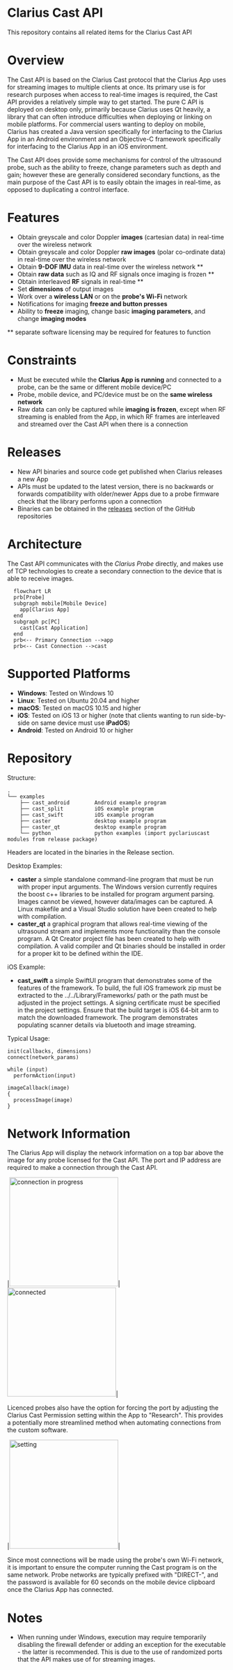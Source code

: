 Clarius Cast API
================

This repository contains all related items for the Clarius Cast API

# Overview

The Cast API is based on the Clarius Cast protocol that the Clarius App uses for streaming images to multiple clients at once. Its primary use is for research purposes when access to real-time images is required, the Cast API provides a relatively simple way to get started. The pure C API is deployed on desktop only, primarily because Clarius uses Qt heavily, a library that can often introduce difficulties when deploying or linking on mobile platforms. For commercial users wanting to deploy on mobile, Clarius has created a Java version specifically for interfacing to the Clarius App in an Android environment and an Objective-C framework specifically for interfacing to the Clarius App in an iOS environment.

The Cast API does provide some mechanisms for control of the ultrasound probe, such as the ability to freeze, change parameters such as depth and gain; however these are generally considered secondary functions, as the main purpose of the Cast API is to easily obtain the images in real-time, as opposed to duplicating a control interface.

# Features

- Obtain greyscale and color Doppler **images** (cartesian data) in real-time over the wireless network
- Obtain greyscale and color Doppler **raw images** (polar co-ordinate data) in real-time over the wireless network
- Obtain **9-DOF IMU** data in real-time over the wireless network **
- Obtain **raw data** such as IQ and RF signals once imaging is frozen **
- Obtain interleaved **RF** signals in real-time **
- Set **dimensions** of output images
- Work over a **wireless LAN** or on the **probe's Wi-Fi** network
- Notifications for imaging **freeze and button presses**
- Ability to **freeze** imaging, change basic **imaging parameters**, and change **imaging modes**

** separate software licensing may be required for features to function

# Constraints

- Must be executed while the **Clarius App is running** and connected to a probe, can be the same or different mobile device/PC
- Probe, mobile device, and PC/device must be on the **same wireless network**
- Raw data can only be captured while **imaging is frozen**, except when RF streaming is enabled from the App, in which RF frames are interleaved and streamed over the Cast API when there is a connection

# Releases

- New API binaries and source code get published when Clarius releases a new App
- APIs must be updated to the latest version, there is no backwards or forwards compatibility with older/newer Apps due to a probe firmware check that the library performs upon a connection
- Binaries can be obtained in the [releases](https://github.com/clariusdev/cast/releases) section of the GitHub repositories

# Architecture

The Cast API communicates with the _Clarius Probe_ directly, and makes use of TCP technologies to create a secondary connection to the device that is able to receive images.


```mermaid
  flowchart LR
  prb[Probe]
  subgraph mobile[Mobile Device]
    app[Clarius App]
  end
  subgraph pc[PC]
    cast[Cast Application]
  end
  prb<-- Primary Connection -->app
  prb<-- Cast Connection -->cast
```

# Supported Platforms

- **Windows**: Tested on Windows 10
- **Linux**: Tested on Ubuntu 20.04 and higher
- **macOS**: Tested on macOS 10.15 and higher
- **iOS**: Tested on iOS 13 or higher (note that clients wanting to run side-by-side on same device must use **iPadOS**)
- **Android**: Tested on Android 10 or higher

# Repository

Structure:

    .
    └── examples
        ├── cast_android        Android example program
        ├── cast_split          iOS example program
        ├── cast_swift          iOS example program
        ├── caster              desktop example program
        ├── caster_qt           desktop example program
        └── python              python examples (import pyclariuscast modules from release package)

Headers are located in the binaries in the Release section.

Desktop Examples:

- **caster** a simple standalone command-line program that must be run with proper input arguments. The Windows version currently requires the boost c++ libraries to be installed for program argument parsing. Images cannot be viewed, however data/images can be captured. A Linux makefile and a Visual Studio solution have been created to help with compilation.
- **caster_qt** a graphical program that allows real-time viewing of the ultrasound stream and implements more functionality than the console program. A Qt Creator project file has been created to help with compilation. A valid compiler and Qt binaries should be installed in order for a proper kit to be defined within the IDE.

iOS Example:

- **cast_swift** a simple SwiftUI program that demonstrates some of the features of the framework. To build, the full iOS framework zip must be extracted to the ../../Library/Frameworks/ path or the path must be adjusted in the project settings. A signing certificate must be specified in the project settings. Ensure that the build target is iOS 64-bit arm to match the downloaded framework. The program demonstrates populating scanner details via bluetooth and image streaming.

Typical Usage:
```
init(callbacks, dimensions)
connect(network_params)

while (input)
  performAction(input)
 
imageCallback(image)
{
  processImage(image)
}
```

# Network Information

The Clarius App will display the network information on a top bar above the image for any probe licensed for the Cast API. The port and IP address are required to make a connection through the Cast API.

|<img height="250px" alt="connection in progress" src="blob/1.png"/>|<img height="250px" alt="connected" src="blob/2.png"/>|

Licenced probes also have the option for forcing the port by adjusting the Clarius Cast Permission setting within the App to "Research". This provides a potentially more streamlined method when automating connections from the custom software.

|<img height="250px" alt="setting" src="blob/3.png"/>|

Since most connections will be made using the probe's own Wi-Fi network, it is important to ensure the computer running the Cast program is on the same network. Probe networks are typically prefixed with "DIRECT-", and the password is available for 60 seconds on the mobile device clipboard once the Clarius App has connected.

# Notes

- When running under Windows, execution may require temporarily disabling the firewall defender or adding an exception for the executable - the latter is recommended. This is due to the use of randomized ports that the API makes use of for streaming images.
